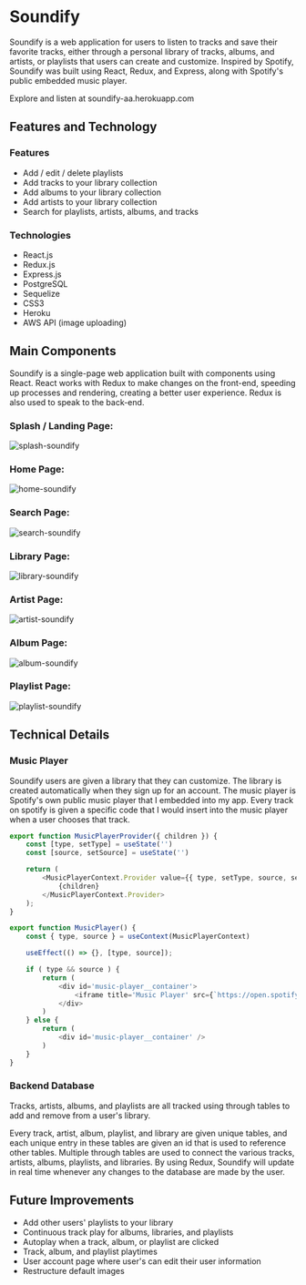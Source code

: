 # Soundify

Soundify is a web application for users to listen to tracks and save their favorite tracks, either through a personal library of tracks, albums, and artists, or playlists that users can create and customize. Inspired by Spotify, Soundify was built using React, Redux, and Express, along with Spotify's public embedded music player.

Explore and listen at soundify-aa.herokuapp.com

## Features and Technology

### Features
- Add / edit / delete playlists
- Add tracks to your library collection
- Add albums to your library collection
- Add artists to your library collection
- Search for playlists, artists, albums, and tracks


### Technologies
- React.js
- Redux.js
- Express.js
- PostgreSQL
- Sequelize
- CSS3
- Heroku
- AWS API (image uploading)

## Main Components
Soundify is a single-page web application built with components using React. React works with Redux to make changes on the front-end, speeding up processes and rendering, creating a better user experience. Redux is also used to speak to the back-end.

### Splash / Landing Page:
![splash-soundify](https://user-images.githubusercontent.com/69053706/133916366-593a61b0-c83f-4196-a072-a28aa3f59fa4.jpg)

### Home Page:
![home-soundify](https://user-images.githubusercontent.com/69053706/133916336-a0a70965-6d58-4cb1-ac0f-4a7441c4c56e.JPG)

### Search Page:
![search-soundify](https://user-images.githubusercontent.com/69053706/133916340-6572742e-adb1-4cde-8128-99c0b8310a64.JPG)

### Library Page:
![library-soundify](https://user-images.githubusercontent.com/69053706/133916342-8e9b6a82-dc33-4c9f-8ee2-7dff58b2e55c.JPG)

### Artist Page:
![artist-soundify](https://user-images.githubusercontent.com/69053706/133916343-5358a124-8e3f-4cbe-9281-8df4eedaa515.JPG)

### Album Page:
![album-soundify](https://user-images.githubusercontent.com/69053706/133916345-a220556d-bd71-4385-b961-43516261ecba.JPG)

### Playlist Page:
![playlist-soundify](https://user-images.githubusercontent.com/69053706/133916347-ed22ef1e-c76f-46c6-ba0f-88b264b0c702.JPG)

## Technical Details
### Music Player
Soundify users are given a library that they can customize. The library is created automatically when they sign up for an account. The music player is Spotify's own public music player that I embedded into my app. Every track on spotify is given a specific code that I would insert into the music player when a user chooses that track.

```javascript
export function MusicPlayerProvider({ children }) {
    const [type, setType] = useState('')
    const [source, setSource] = useState('')

    return (
        <MusicPlayerContext.Provider value={{ type, setType, source, setSource }}>
            {children}
        </MusicPlayerContext.Provider>
    );
}

export function MusicPlayer() {
    const { type, source } = useContext(MusicPlayerContext)

    useEffect(() => {}, [type, source]);

    if ( type && source ) {
        return (
            <div id='music-player__container'>
                <iframe title='Music Player' src={`https://open.spotify.com/embed/${type}/${source}&theme=0`} width="100%" height="80" frameBorder="0" allowtransparency="true" allow="encrypted media"></iframe>
            </div>
        )
    } else {
        return (
            <div id='music-player__container' />
        )
    }
}
```

### Backend Database
Tracks, artists, albums, and playlists are all tracked using through tables to add and remove from a user's library.

Every track, artist, album, playlist, and library are given unique tables, and each unique entry in these tables are given an id that is used to reference other tables. Multiple through tables are used to connect the various tracks, artists, albums, playlists, and libraries. By using Redux, Soundify will update in real time whenever any changes to the database are made by the user.

## Future Improvements
- Add other users' playlists to your library
- Continuous track play for albums, libraries, and playlists
- Autoplay when a track, album, or playlist are clicked
- Track, album, and playlist playtimes
- User account page where user's can edit their user information
- Restructure default images

